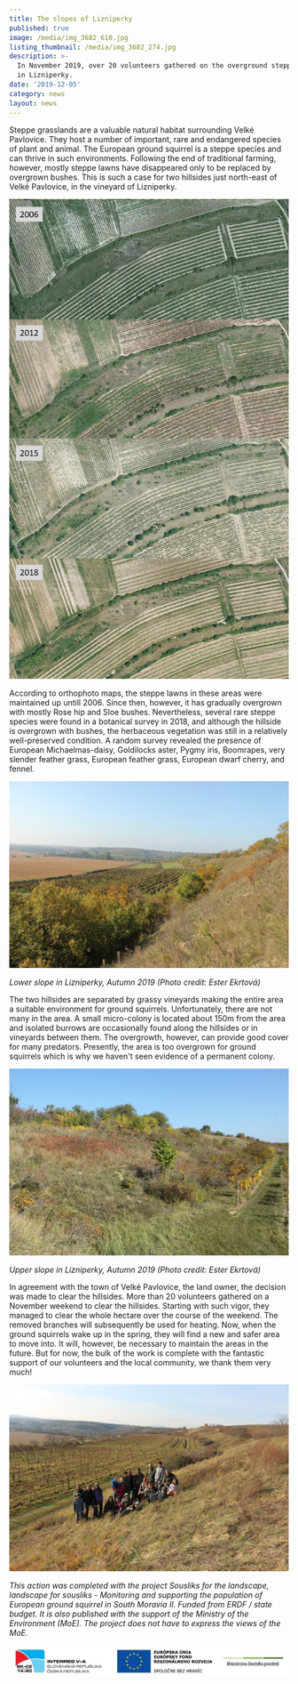 ```yaml
---
title: The slopes of Lizniperky
published: true
image: /media/img_3682_610.jpg
listing_thumbnail: /media/img_3682_274.jpg
description: >-
  In November 2019, over 20 volunteers gathered on the overground steppe slopes
  in Lizniperky.
date: '2019-12-05'
category: news
layout: news
---
```

Steppe grasslands are a valuable natural habitat surrounding Velké Pavlovice. They host a number of important, rare and endangered species of plant and animal. The European ground squirrel is a steppe species and can thrive in such environments. Following the end of traditional farming, however, mostly steppe lawns have disappeared only to be replaced by overgrown bushes. This is such a case for two hillsides just north-east of Velké Pavlovice, in the vineyard of Lizniperky.

![Zarůstání strání](/media/vývoj-stráně.jpg "Zarůstání strání je vidět i na ortofoto mapách")

According to orthophoto maps, the steppe lawns in these areas were maintained up untill 2006. Since then, however, it has gradually overgrown with mostly Rose hip and Sloe bushes. Nevertheless, several rare steppe species were found in a botanical survey in 2018, and although the hillside is overgrown with bushes, the herbaceous vegetation was still in a relatively well-preserved condition. A random survey revealed the presence of European Michaelmas-daisy, Goldilocks aster, Pygmy iris, Boomrapes, very slender feather grass, European feather grass,  European dwarf cherry, and fennel.

![Dolní stráň v Lizniperkách](/media/2019_vp_sysli-stran-dolni_610.jpg "Dolní stráň v Lizniperkách na podzim 2019 (autor: Ester Ekrtová)")

_Lower slope in Lizniperky, Autumn 2019 (Photo credit: Ester Ekrtová)_

The two hillsides are separated by grassy vineyards making the entire area a suitable environment for ground squirrels. Unfortunately, there are not many in the area. A small micro-colony is located about 150m from the area and isolated burrows are occasionally found along the hillsides or in vineyards between them. The overgrowth, however, can provide good cover for many predators. Presently, the area is too overgrown for ground squirrels which is why we haven't seen evidence of a permanent colony.

![Horní stráň v Lizniperkách (autor foto: Ester Ekrtová)](/media/2019_vp_sysli-stran-horni_610.jpg "Horní stráň v Lizniperkách na podzim 2019 (autor foto: Ester Ekrtová)")

_Upper slope in Lizniperky, Autumn 2019 (Photo credit: Ester Ekrtová)_

In agreement with the town of Velké Pavlovice, the land owner, the decision was made to clear the hillsides. More than 20 volunteers gathered on a November weekend to clear the hillsides. Starting with such vigor, they managed to clear the whole hectare over the course of the weekend. The removed branches will subsequently be used for heating. Now, when the ground squirrels wake up in the spring, they will find a new and safer area to move into. It will, however, be necessary to maintain the areas in the future. But for now, the bulk of the work is complete with the fantastic support of our volunteers and the local community, we thank them very much!

![Dobrovolníci na vyčištěné stráni (autor foto: Kateřina Poledníková)](/media/img_3703_610.jpg "Dobrovolníci na vyčištěné stráni (autor foto: Kateřina Poledníková)")

_This action was completed with the project Sousliks for the landscape, landscape for sousliks - Monitoring and supporting the population of European ground squirrel in South Moravia II. Funded from ERDF / state budget. It is also published with the support of the Ministry of the Environment (MoE). The project does not have to express the views of the MoE._

![](/media/logo_irrva-a-mzp_lezato_610.jpg)
